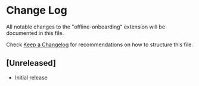 # Change Log

All notable changes to the "offline-onboarding" extension will be documented in this file.

Check [Keep a Changelog](http://keepachangelog.com/) for recommendations on how to structure this file.

## [Unreleased]

- Initial release